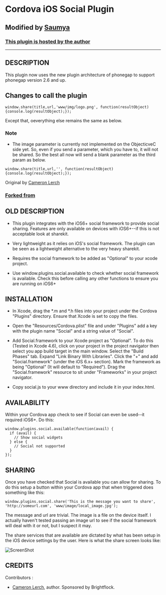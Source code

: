 # Cordova iOS Social Plugin #
Modified by [Saumya](http://saumyaray.com)
---
### [This plugin is hosted by the author](https://github.com/saumya/phonegap-ios-social-plugin)
---

## DESCRIPTION ##

This plugin now uses the new plugin architecture of phonegap to support phonegap version 2.6 and up.

## Changes to call the plugin ##

```
window.share(title,url,'www/img/logo.png', function(resultObject) {console.log(resultObject);});
```
Except that, oeverything else remains the same as below.

### Note
* The image parameter is currently not implemented on the ObjecticveC side yet. So, even if you send a parameter, which you have to, it will not be shared. So the best all now will send a blank parameter as the third param as below.

```
window.share(title,url,'', function(resultObject) {console.log(resultObject);});
```

Original by [Cameron Lerch](http://brightflock.com)
### [Forked from ](https://github.com/bfcam/phonegap-ios-social-plugin)

## OLD DESCRIPTION ##

* This plugin integrates with the iOS6+ social framework to provide social sharing. Features are only available on devices with
  iOS6+--if this is not acceptable look at sharekit.

* Very lightweight as it relies on iOS's social framework. The plugin can be seen as a lightweight alternative to the very heavy sharekit.

* Requires the social framework to be added as "Optional" to your xcode project.

* Use window.plugins.social.available to check whether social framework is available. Check this before calling any other functions to
  ensure you are running on iOS6+

## INSTALLATION ##

* In Xcode, drag the *.m and *.h files into your project under the Cordova "Plugins" directory. Ensure that Xcode is set to copy the files.

* Open the "Resources/Cordova.plist" file and under "Plugins" add a key with the plugin name "Social" and a string value of "Social".

* Add Social.framework to your Xcode project as "Optional". To do this (Tested in Xcode 4.6), click on your project in the project navigator
  then select you app build target in the main window. Select the "Build Phases" tab. Expand "Link Binary With Libraries". Click the "+" and
  add "Social.framework" (under the iOS 6.x+ section). Mark the framework as being "Optional" (It will default to "Required"). Drag the
  "Social.framework" resource to sit under "Frameworks" in your project navigator.

* Copy social.js to your www directory and include it in your index.html.

## AVAILABILITY ##

Within your Cordova app check to see if Social can even be used--it required iOS6+. Do this:

```
window.plugins.social.available(function(avail) {
  if (avail) {
    // Show social widgets
  } else {
    // Social not supported
  }
});
```

## SHARING ##

Once you have checked that Social is available you can allow for sharing. To do this setup a button within your Cordova app that when triggered does something like this:

```
window.plugins.social.share('This is the message you want to share', 'http://someurl.com', 'www/image/local_image.jpg');
```

The message and url are trivial. The image is a file on the device itself. I actually haven't tested passing an image url to see if the social framework
will deal with it or not, but I suspect it may.

The share services that are available are dictated by what has been setup in the iOS device settings by the user. Here is what the share
screen looks like:

![ScreenShot](https://raw.github.com/bfcam/phonegap-ios-social-plugin/master/screenshot.png)

## CREDITS ##

Contributors :

* [Cameron Lerch](http://brightflock.com), author. Sponsored by Brightflock.
